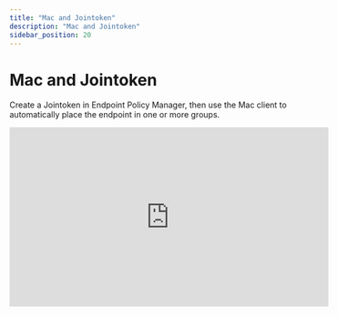 ```yaml
---
title: "Mac and Jointoken"
description: "Mac and Jointoken"
sidebar_position: 20
---
```


# Mac and Jointoken

Create a Jointoken in Endpoint Policy Manager, then use the Mac client to automatically place the
endpoint in one or more groups.

<iframe width="560" height="315" src="https://www.youtube.com/embed/sMW_KkpCiW0?si=sYsg1RIZ72nTG6tt" title="YouTube video player" frameborder="0" allow="accelerometer; autoplay; clipboard-write; encrypted-media; gyroscope; picture-in-picture; web-share" referrerpolicy="strict-origin-when-cross-origin" allowfullscreen></iframe>